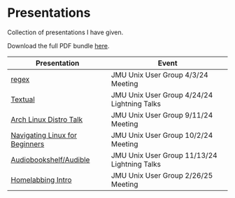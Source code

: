 # Presentations

Collection of presentations I have given.

Download the full PDF bundle [here](https://github.com/TabulateJarl8/presentations/releases/download/presentation-latest/PDF.zip).

| Presentation                                                  | Event                                        |
| ------------------------------------------------------------- | -------------------------------------------- |
| [regex](./regex/index.md)                                     | JMU Unix User Group 4/3/24 Meeting           |
| [Textual](./lightning_talks/Textual.md)                       | JMU Unix User Group 4/24/24 Lightning Talks  |
| [Arch Linux Distro Talk](./distros-arch/index.md)             | JMU Unix User Group 9/11/24 Meeting          |
| [Navigating Linux for Beginners](./navigating_linux/index.md) | JMU Unix User Group 10/2/24 Meeting          |
| [Audiobookshelf/Audible](./lightning_talks/Audiobookshelf.md) | JMU Unix User Group 11/13/24 Lightning Talks |
| [Homelabbing Intro](./homelab.md)                             | JMU Unix User Group 2/26/25 Meeting          |
